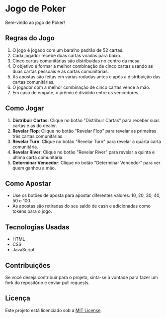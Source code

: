 # Jogo de Poker

Bem-vindo ao jogo de Poker!

## Regras do Jogo

1. O jogo é jogado com um baralho padrão de 52 cartas.
2. Cada jogador recebe duas cartas viradas para baixo.
3. Cinco cartas comunitárias são distribuídas no centro da mesa.
4. O objetivo é formar a melhor combinação de cinco cartas usando as duas cartas pessoais e as cartas comunitárias.
5. As apostas são feitas em várias rodadas antes e após a distribuição das cartas comunitárias.
6. O jogador com a melhor combinação de cinco cartas vence a mão.
7. Em caso de empate, o prêmio é dividido entre os vencedores.

## Como Jogar

1. **Distribuir Cartas**: Clique no botão "Distribuir Cartas" para receber suas cartas e as do dealer.
2. **Revelar Flop**: Clique no botão "Revelar Flop" para revelar as primeiras três cartas comunitárias.
3. **Revelar Turn**: Clique no botão "Revelar Turn" para revelar a quarta carta comunitária.
4. **Revelar River**: Clique no botão "Revelar River" para revelar a quinta e última carta comunitária.
5. **Determinar Vencedor**: Clique no botão "Determinar Vencedor" para ver quem ganhou a mão.

## Como Apostar

- Use os botões de aposta para apostar diferentes valores: 10, 20, 30, 40, 50 e 100.
- As apostas são retiradas do seu saldo de cash e adicionadas como tokens para o jogo.

## Tecnologias Usadas

- HTML
- CSS
- JavaScript

## Contribuições

Se você deseja contribuir para o projeto, sinta-se à vontade para fazer um fork do repositório e enviar pull requests.

## Licença

Este projeto está licenciado sob a [MIT License](LICENSE).